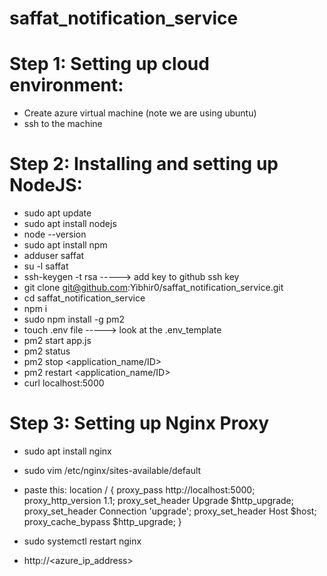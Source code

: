 # saffat_notification_service
# Step 1: Setting up cloud environment:
- Create azure virtual machine (note we are using ubuntu)
- ssh to the machine
# Step 2: Installing and setting up NodeJS:
- sudo apt update
- sudo apt install nodejs
- node --version
- sudo apt install npm
- adduser saffat
- su -l saffat
- ssh-keygen -t rsa -----> add key to github ssh key
- git clone git@github.com:Yibhir0/saffat_notification_service.git
- cd saffat_notification_service
- npm i
- sudo npm install -g pm2
- touch .env file -----> look at the .env_template
- pm2 start app.js
- pm2 status
- pm2 stop <application_name/ID>
- pm2 restart <application_name/ID>
- curl localhost:5000
# Step 3: Setting up Nginx Proxy
- sudo apt install nginx
- sudo vim  /etc/nginx/sites-available/default
- paste this:
location / {
        proxy_pass http://localhost:5000;
        proxy_http_version 1.1;
        proxy_set_header Upgrade $http_upgrade;
        proxy_set_header Connection 'upgrade';
        proxy_set_header Host $host;
        proxy_cache_bypass $http_upgrade;
    }

- sudo systemctl restart nginx
- http://<azure_ip_address>






